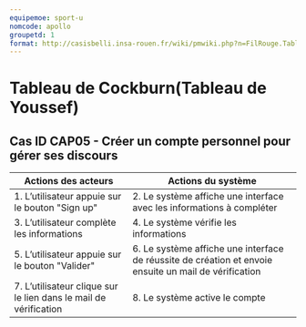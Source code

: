```yaml
---
equipemoe: sport-u
nomcode: apollo
groupetd: 1
format: http://casisbelli.insa-rouen.fr/wiki/pmwiki.php?n=FilRouge.TableauCockburn
---
```

# Tableau de Cockburn(Tableau de Youssef)
## Cas ID CAP05 - Créer un compte personnel pour gérer ses discours

|Actions des acteurs         |Actions du système            |
|----------------------------|------------------------------|
| 1.  L’utilisateur appuie sur le bouton "Sign up" | 2. Le système affiche une interface avec les informations à compléter|
| 3.  L’utilisateur complète les informations  |4.  Le système vérifie les informations|
| 5.  L’utilisateur appuie sur le bouton "Valider"| 6.  Le système affiche une interface de réussite de création et envoie ensuite un mail de vérification |
| 7.  L’utilisateur clique sur le lien dans le mail de vérification| 8. Le système active le compte|
